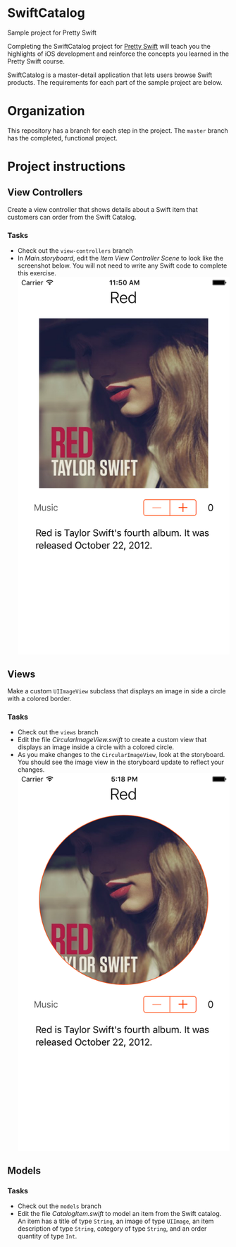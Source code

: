 # SwiftCatalog
Sample project for Pretty Swift

Completing the SwiftCatalog project for [Pretty Swift](http://www.prettyswift.co/lessons/) will teach you the highlights of iOS development and reinforce the concepts you learned in the Pretty Swift course.

SwiftCatalog is a master-detail application that lets users browse Swift products. The requirements for each part of the sample project are below.

# Organization
This repository has a branch for each step in the project. The `master` branch has the completed, functional project.

# Project instructions

## View Controllers
Create a view controller that shows details about a Swift item that customers can order from the Swift Catalog.

### Tasks
- Check out the `view-controllers` branch
- In *Main.storyboard*, edit the *Item View Controller Scene* to look like the screenshot below. You will not need to write any Swift code to complete this exercise.
![Finished `ItemViewController`](Screenshots/view-controllers-screenshot.png)

## Views
Make a custom `UIImageView` subclass that displays an image in side a circle with a colored border.

### Tasks
- Check out the `views` branch
- Edit the file *CircularImageView.swift* to create a custom view that displays an image inside a circle with a colored circle.
- As you make changes to the `CircularImageView`, look at the storyboard. You should see the image view in the storyboard update to reflect your changes.
![Finished `CircularImageView`](Screenshots/views-screenshot.png)

## Models

### Tasks
- Check out the `models` branch
- Edit the file *CatalogItem.swift* to model an item from the Swift catalog. An item has a title of type `String`, an image of type `UIImage`, an item description of type `String`, category of type `String`, and an order quantity of type `Int`.